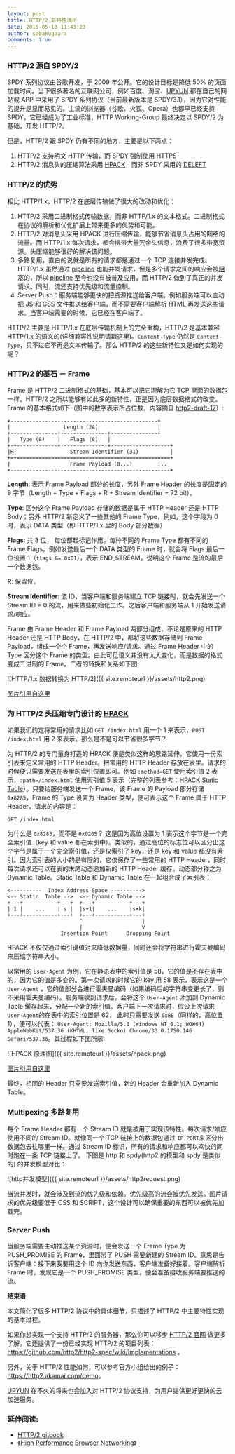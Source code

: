 ```yaml
---
layout: post
title: HTTP/2 新特性浅析
date: 2015-05-13 11:43:23
author: sabakugaara
comments: true
---
```


### HTTP/2 源自 SPDY/2

SPDY 系列协议由谷歌开发，于 2009 年公开。它的设计目标是降低 50% 的页面加载时间。当下很多著名的互联网公司，例如百度、淘宝、[UPYUN](https://www.upyun.com) 都在自己的网站或 APP 中采用了 SPDY 系列协议（当前最新版本是 SPDY/3.1），因为它对性能的提升是显而易见的。主流的浏览器（谷歌、火狐、Opera）也都早已经支持 SPDY，它已经成为了工业标准，HTTP Working-Group 最终决定以 SPDY/2 为基础，开发 HTTP/2。

但是，HTTP/2 跟 SPDY 仍有不同的地方，主要是以下两点：

1. HTTP/2 支持明文 HTTP 传输，而 SPDY 强制使用 HTTPS
2. HTTP/2 消息头的压缩算法采用 [HPACK](http://http2.github.io/http2-spec/compression.html)，而非 SPDY 采用的 [DELEFT](http://zh.wikipedia.org/wiki/DEFLATE)

### HTTP/2 的优势

相比 HTTP/1.x，HTTP/2 在底层传输做了很大的改动和优化：

1. HTTP/2 采用二进制格式传输数据，而非 HTTP/1.x 的文本格式。二进制格式在协议的解析和优化扩展上带来更多的优势和可能。
2. HTTP/2 对消息头采用 HPACK 进行压缩传输，能够节省消息头占用的网络的流量。而 HTTP/1.x 每次请求，都会携带大量冗余头信息，浪费了很多带宽资源。头压缩能够很好的解决该问题。
3. 多路复用，直白的说就是所有的请求都是通过一个 TCP 连接并发完成。HTTP/1.x 虽然通过 [pipeline](http://en.wikipedia.org/wiki/HTTP_pipelining) 也能并发请求，但是多个请求之间的响应会被[阻塞](http://en.wikipedia.org/wiki/Head-of-line_blocking)的，所以 [pipeline](http://en.wikipedia.org/wiki/HTTP_pipelining) 至今也没有被普及应用，而 HTTP/2 做到了真正的并发请求。同时，流还支持优先级和流量控制。
4. Server Push：服务端能够更快的把资源推送给客户端。例如服务端可以主动把 JS 和 CSS 文件推送给客户端，而不需要客户端解析 HTML 再发送这些请求。当客户端需要的时候，它已经在客户端了。

HTTP/2 主要是 HTTP/1.x 在底层传输机制上的完全重构，HTTP/2 是基本兼容 HTTP/1.x 的语义的(详细兼容性说明请戳[这里](https://tools.ietf.org/html/draft-ietf-httpbis-http2-17#section-8))。`Content-Type` 仍然是 `Content-Type`，只不过它不再是文本传输了。那么 HTTP/2 的这些新特性又是如何实现的呢？

### HTTP/2 的基石 － Frame

Frame 是 HTTP/2 二进制格式的基础，基本可以把它理解为它 TCP 里面的数据包一样。HTTP/2 之所以能够有如此多的新特性，正是因为底层数据格式的改变。 Frame 的基本格式如下（图中的数字表示所占位数，内容摘自 [http2-draft-17](https://tools.ietf.org/html/draft-ietf-httpbis-http2-17)）:

~~~
+-----------------------------------------------+
|                 Length (24)                   |
+---------------+---------------+---------------+
|   Type (8)    |   Flags (8)   |
+-+-------------+---------------+-------------------+
|R|                 Stream Identifier (31)          |
+=+=================================================+
|                   Frame Payload (0...)        ...
+---------------------------------------------------+
~~~

**Length**: 表示 Frame Payload 部分的长度，另外 Frame Header  的长度是固定的 9 字节（Length + Type + Flags + R + Stream Identifier = 72 bit）。

**Type**: 区分这个 Frame Payload 存储的数据是属于 HTTP Header 还是 HTTP Body；另外 HTTP/2 新定义了一些其他的 Frame Type，例如，这个字段为 0 时，表示 DATA 类型（即 HTTP/1.x 里的 Body 部分数据）

**Flags**: 共 8 位， 每位都起标记作用。每种不同的 Frame Type 都有不同的 Frame Flags。例如发送最后一个 DATA 类型的 Frame 时，就会将 Flags 最后一位设置 1（`flags &= 0x01`），表示 END_STREAM，说明这个 Frame 是流的最后一个数据包。

**R**: 保留位。

**Stream Identifier**: 流 ID，当客户端和服务端建立 TCP 链接时，就会先发送一个 Stream ID = 0 的流，用来做些初始化工作。之后客户端和服务端从 1 开始发送请求/响应。

Frame 由 Frame Header 和 Frame Payload 两部分组成。不论是原来的 HTTP Header 还是 HTTP Body，在 HTTP/2 中，都将这些数据存储到 Frame Payload，组成一个个 Frame，再发送响应/请求。通过 Frame Header 中的 Type 区分这个 Frame 的类型。由此可见语义并没有太大变化，而是数据的格式变成二进制的 Frame。二者的转换和关系如下图:

![HTTP/1.x 数据转换为 HTTP/2]({{ site.remoteurl }}/assets/http2.png)

[图片引用自这里](http://chimera.labs.oreilly.com/books/1230000000545/ch12.html#HTTP2_FRAMING_LAYER)

### 为 HTTP/2 头压缩专门设计的 [HPACK](http://http2.github.io/http2-spec/compression.html)

如果我们约定将常用的请求比如 `GET /index.html` 用一个 1 来表示，`POST /index.html` 用 2 来表示。那么是不是可以节省很多字节？

为 HTTP/2 的专门量身打造的 HPACK 便是类似这样的思路延伸。它使用一份索引表来定义常用的 HTTP Header。把常用的 HTTP Header 存放在表里。请求的时候便只需要发送在表里的索引位置即可。例如 `:method=GET` 使用索引值 2 表示，`:path=/index.html` 使用索引值 5 表示（完整的列表参考：[HPACK Static Table](http://http2.github.io/http2-spec/compression.html#rfc.section.A)）。只要给服务端发送一个 Frame，该 Frame 的 Payload 部分存储 `0x8285`，Frame 的 Type 设置为 Header 类型，便可表示这个 Frame 属于 HTTP Header，请求的内容是：

~~~
GET /index.html
~~~

为什么是 `0x8285`，而不是 `0x0205`？ 这是因为高位设置为 1 表示这个字节是一个完全索引值（key 和 value 都在索引中）。类似的，通过高位的标志位可以区分出这个字节是属于一个完全索引值，还是仅索引了 key，还是 key 和 value 都没有索引。因为索引表的大小的是有限的，它仅保存了一些常用的 HTTP Header，同时每次请求还可以在表的末尾动态追加新的 HTTP Header 缓存。动态部分称之为 Dynamic Table。Static Table 和 Dynamic Table 在一起组合成了索引表：

~~~
<----------  Index Address Space ---------->
<-- Static  Table -->  <-- Dynamic Table -->
+---+-----------+---+  +---+-----------+---+
| 1 |    ...    | s |  |s+1|    ...    |s+k|
+---+-----------+---+  +---+-----------+---+
                       ^                   |
                       |                   V
                 Insertion Point      Dropping Point
~~~

HPACK 不仅仅通过索引键值对来降低数据量，同时还会将字符串进行霍夫曼编码来压缩字符串大小。

以常用的 `User-Agent` 为例，它在静态表中的索引值是 58，它的值是不存在表中的，因为它的值是多变的。第一次请求的时候它的 key 用 58 表示，表示这是一个 `User-Agent` ，它的值部分会进行霍夫曼编码（如果编码后的字符串变更长了，则不采用霍夫曼编码）。服务端收到请求后，会将这个 `User-Agent` 添加到 Dynamic Table 缓存起来，分配一个新的索引值。客户端下一次请求时，假设上次请求`User-Agent`的在表中的索引位置是 62， 此时只需要发送 `0xBE`（同样的，高位置 1），便可以代表： `User-Agent: Mozilla/5.0 (Windows NT 6.1; WOW64) AppleWebKit/537.36 (KHTML, like Gecko) Chrome/33.0.1750.146 Safari/537.36`。其过程如下图所示:

![HPACK 原理图]({{ site.remoteurl }}/assets/hpack.png)

[图片引用自这里](http://chimera.labs.oreilly.com/books/1230000000545/ch12.html#HPACK)

最终，相同的 Header 只需要发送索引值，新的 Header 会重新加入 Dynamic Table。

### Multipexing 多路复用
每个 Frame Header 都有一个 Stream ID  就是被用于实现该特性。每次请求/响应使用不同的 Stream ID。就像同一个 TCP 链接上的数据包通过 `IP:PORT`来区分出数据包去往哪里一样。通过 Stream ID 标识，所有的请求和响应都可以欢快的同时跑在一条 TCP 链接上了。 下图是 http 和 spdy(http2 的模型和 spdy 是类似的) 的并发模型对比：

![http并发模型]({{ site.remoteurl }}/assets/http2request.png)

当流并发时，就会涉及到流的优先级和依赖。优先级高的流会被优先发送。图片请求的优先级要低于 CSS 和 SCRIPT，这个设计可以确保重要的东西可以被优先加载完。

### Server Push

当服务端需要主动推送某个资源时，便会发送一个 Frame Type 为 PUSH\_PROMISE 的 Frame，里面带了 PUSH 需要新建的 Stream ID。意思是告诉客户端：接下来我要用这个 ID 向你发送东西，客户端准备好接着。客户端解析 Frame 时，发现它是一个 PUSH\_PROMISE 类型，便会准备接收服务端要推送的流。

**结束语**

本文简化了很多 HTTP/2 协议中的具体细节，只描述了 HTTP/2 中主要特性实现的基本过程。

如果你想实现一个支持 HTTP/2 的服务器，那么你可以移步 [HTTP/2 官网](http://http2.github.io/) 做更多了解，它还提供了一份已经实现 HTTP/2 的项目列表：<https://github.com/http2/http2-spec/wiki/Implementations> 。

另外，关于 HTTP/2 性能如何，可以参考官方小组给出的例子：<https://http2.akamai.com/demo>。

[UPYUN](https://www.upyun.com) 在不久的将来也会加入对 HTTP/2 协议支持，为用户提供更好更快的云加速服务。

### 延伸阅读:

* [HTTP/2 gitbook](https://www.gitbook.com/book/ye11ow/http2-explained/details)
* [《High Performance Browser Networking》](http://chimera.labs.oreilly.com/books/1230000000545/ch12.html)
